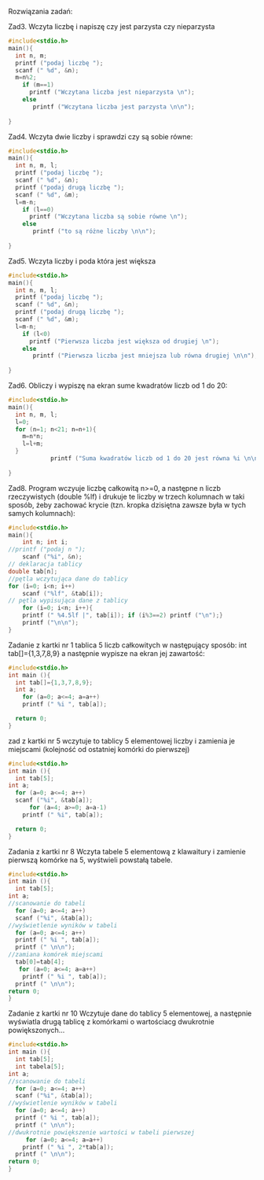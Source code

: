 Rozwiązania zadań:

Zad3.
Wczyta liczbę i napiszę czy jest parzysta czy nieparzysta

```c
#include<stdio.h>
main(){
  int n, m;
  printf ("podaj liczbę ");
  scanf (" %d", &n);
  m=n%2;
    if (m==1)
      printf ("Wczytana liczba jest nieparzysta \n");
    else 
	   printf ("Wczytana liczba jest parzysta \n\n");
  
}
```

Zad4.
Wczyta dwie liczby i sprawdzi czy są sobie równe:

```c
#include<stdio.h>
main(){
  int n, m, l;
  printf ("podaj liczbę ");
  scanf (" %d", &n);
  printf ("podaj drugą liczbę ");
  scanf (" %d", &m);
  l=m-n;
    if (l==0)
      printf ("Wczytana liczba są sobie równe \n");
    else 
	   printf ("to są różne liczby \n\n");
  
}
```
Zad5.
Wczyta liczby i poda która jest większa

```c
#include<stdio.h>
main(){
  int n, m, l;
  printf ("podaj liczbę ");
  scanf (" %d", &n);
  printf ("podaj drugą liczbę ");
  scanf (" %d", &m);
  l=m-n;
    if (l<0)
      printf ("Pierwsza liczba jest większa od drugiej \n");
    else 
	   printf ("Pierwsza liczba jest mniejsza lub równa drugiej \n\n");
  
}
```

Zad6.
Obliczy i wypiszę na ekran sume kwadratów liczb od 1 do 20:

```c
#include<stdio.h>
main(){
  int n, m, l;
  l=0;
  for (n=1; n<21; n=n+1){
  	m=n*n;
  	l=l+m;
  }
        	printf ("Suma kwadratów liczb od 1 do 20 jest równa %i \n\n", l);
    
}
```

Zad8.
Program wczyuje liczbę całkowitą n>=0, a następne n liczb rzeczywistych (double %lf) i drukuje te liczby w trzech kolumnach w taki sposób, żeby zachować krycie (tzn. kropka dzisiętna zawsze była w tych samych kolumnach):

```c
#include<stdio.h>
main(){
	int n; int i;
//printf ("podaj n "); 
	scanf ("%i", &n);
// deklaracja tablicy
double tab[n];
//pętla wczytująca dane do tablicy
for (i=0; i<n; i++)
	scanf ("%lf", &tab[i]);
// pętla wypisująca dane z tablicy
	for (i=0; i<n; i++){
	printf (" %4.5lf |", tab[i]); if (i%3==2) printf ("\n");}
	printf ("\n\n");
}		
```


Zadanie z kartki nr 1
tablica 5 liczb całkowitych w następujący sposób: int tab[]={1,3,7,8,9} a następnie wypisze na ekran jej zawartość:

```c
#include<stdio.h>
int main (){
  int tab[]={1,3,7,8,9};
  int a;
    for (a=0; a<=4; a=a++)
    printf (" %i ", tab[a]);

  return 0;
}	
```

zad z kartki nr 5
wczytuje to tablicy 5 elementowej liczby i zamienia je miejscami (kolejność od ostatniej komórki do pierwszej)

```c
#include<stdio.h>
int main (){
  int tab[5];
int a;
  for (a=0; a<=4; a++)
  scanf ("%i", &tab[a]);
      for (a=4; a>=0; a=a-1)
    printf (" %i", tab[a]);

  return 0;
}
```

Zadania z kartki nr 8
Wczyta tabele 5 elementową z klawaitury i zamienie pierwszą komórke na 5, wyśtwieli powstałą tabele.

```c
#include<stdio.h>
int main (){
  int tab[5];
int a;
//scanowanie do tabeli
  for (a=0; a<=4; a++)
  scanf ("%i", &tab[a]);
//wyświetlenie wyników w tabeli
  for (a=0; a<=4; a++)
  printf (" %i ", tab[a]);
  printf (" \n\n");
//zamiana komórek miejscami
  tab[0]=tab[4];
   for (a=0; a<=4; a=a++)
    printf (" %i ", tab[a]);
  printf (" \n\n");
return 0;
}
```

Zadanie z kartki nr 10
Wczytuje dane do tablicy 5 elementowej, a następnie wyświatla drugą tablicę z komórkami o wartościacg dwukrotnie powiększonych...

```c
#include<stdio.h>
int main (){
  int tab[5];
  int tabela[5];
int a;
//scanowanie do tabeli
  for (a=0; a<=4; a++)
  scanf ("%i", &tab[a]);
//wyświetlenie wyników w tabeli
  for (a=0; a<=4; a++)
  printf (" %i ", tab[a]);
  printf (" \n\n");
//dwukrotnie powiększenie wartości w tabeli pierwszej
     for (a=0; a<=4; a=a++)
    printf (" %i ", 2*tab[a]);
  printf (" \n\n");
return 0;
}
```

